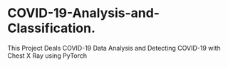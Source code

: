 # COVID-19-Analysis-and-Classification.
This Project Deals COVID-19 Data Analysis and Detecting COVID-19 with Chest X Ray using PyTorch

